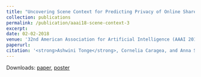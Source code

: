```yaml
---
title: "Uncovering Scene Context for Predicting Privacy of Online Shared Images"
collection: publications
permalink: /publication/aaai18-scene-context-3
excerpt: 
date: 02-02-2018
venue: '32nd American Association for Artificial Intelligence (AAAI 2018), New Orleans, USA.'
paperurl: 
citation: '<strong>Ashwini Tonge</strong>, Cornelia Caragea, and Anna Squicciarini. (2018). &quot;Uncovering Scene Context for Predicting Privacy of Online Shared Images.&quot; <i>In Proceedings of the 32nd American Association for Artificial Intelligence (AAAI 2018), Student Abstract and Poster Program, USA, 2018 </i>.'
---
```

Downloads: [paper](https://www.aaai.org/ocs/index.php/AAAI/AAAI18/paper/view/16922), [poster](http://ashwinitonge.github.io/files/poster-uncovering-scene.pdf)

